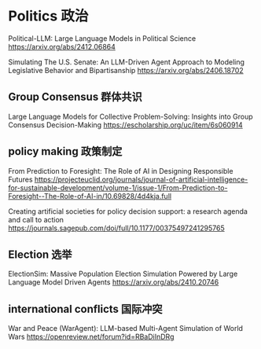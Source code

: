 # Politics 政治
Political-LLM: Large Language Models in Political Science
https://arxiv.org/abs/2412.06864

Simulating The U.S. Senate: An LLM-Driven Agent Approach to Modeling Legislative Behavior and Bipartisanship
https://arxiv.org/abs/2406.18702

## Group Consensus 群体共识
Large Language Models for Collective Problem-Solving: Insights into Group Consensus Decision-Making
https://escholarship.org/uc/item/6s060914

## policy making 政策制定
From Prediction to Foresight: The Role of AI in Designing Responsible Futures
https://projecteuclid.org/journals/journal-of-artificial-intelligence-for-sustainable-development/volume-1/issue-1/From-Prediction-to-Foresight--The-Role-of-AI-in/10.69828/4d4kja.full

Creating artificial societies for policy decision support: a research agenda and call to action
https://journals.sagepub.com/doi/full/10.1177/00375497241295765

## Election 选举
ElectionSim: Massive Population Election Simulation Powered by Large Language Model Driven Agents
https://arxiv.org/abs/2410.20746
## international conflicts 国际冲突
War and Peace (WarAgent): LLM-based Multi-Agent Simulation of World Wars
https://openreview.net/forum?id=RBaDiInDRg
